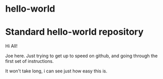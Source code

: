 # hello-world
Standard hello-world repository
===========

Hi All!

Joe here.  Just trying to get up to speed on github, and going through the first set of instructions.

It won't take long, i can see just how easy this is.
